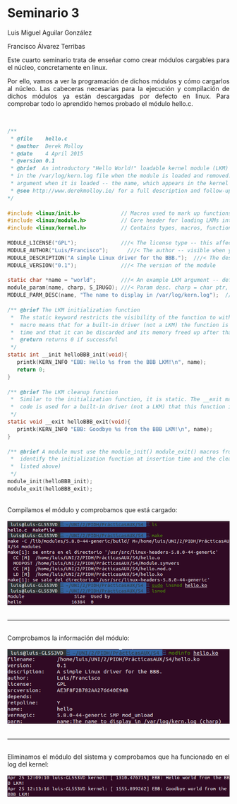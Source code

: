 <h1>Seminario 3</h1>

Luis Miguel Aguilar González

Francisco Álvarez Terribas 

<div style="text-align: justify">
Este cuarto seminario trata de enseñar como crear módulos cargables para el núcleo, concretamente en linux.

Por ello, vamos a ver la programación de dichos módulos y cómo cargarlos al núcleo. 
Las cabeceras necesarias para la ejecución y compilación de dichos módulos ya están descargadas por defecto en linux.
Para comprobar todo lo aprendido hemos probado el módulo hello.c.
</div>

<br/>

```C
/**
 * @file    hello.c
 * @author  Derek Molloy
 * @date    4 April 2015
 * @version 0.1
 * @brief  An introductory "Hello World!" loadable kernel module (LKM) that can display a message
 * in the /var/log/kern.log file when the module is loaded and removed. The module can accept an
 * argument when it is loaded -- the name, which appears in the kernel log files.
 * @see http://www.derekmolloy.ie/ for a full description and follow-up descriptions.
*/

#include <linux/init.h>             // Macros used to mark up functions e.g., __init __exit
#include <linux/module.h>           // Core header for loading LKMs into the kernel
#include <linux/kernel.h>           // Contains types, macros, functions for the kernel

MODULE_LICENSE("GPL");              ///< The license type -- this affects runtime behavior
MODULE_AUTHOR("Luis/Francisco");      ///< The author -- visible when you use modinfo
MODULE_DESCRIPTION("A simple Linux driver for the BBB.");  ///< The description -- see modinfo
MODULE_VERSION("0.1");              ///< The version of the module

static char *name = "world";        ///< An example LKM argument -- default value is "world"
module_param(name, charp, S_IRUGO); ///< Param desc. charp = char ptr, S_IRUGO can be read/not changed
MODULE_PARM_DESC(name, "The name to display in /var/log/kern.log");  ///< parameter description

/** @brief The LKM initialization function
 *  The static keyword restricts the visibility of the function to within this C file. The __init
 *  macro means that for a built-in driver (not a LKM) the function is only used at initialization
 *  time and that it can be discarded and its memory freed up after that point.
 *  @return returns 0 if successful
 */
static int __init helloBBB_init(void){
   printk(KERN_INFO "EBB: Hello %s from the BBB LKM!\n", name);
   return 0;
}

/** @brief The LKM cleanup function
 *  Similar to the initialization function, it is static. The __exit macro notifies that if this
 *  code is used for a built-in driver (not a LKM) that this function is not required.
 */
static void __exit helloBBB_exit(void){
   printk(KERN_INFO "EBB: Goodbye %s from the BBB LKM!\n", name);
}

/** @brief A module must use the module_init() module_exit() macros from linux/init.h, which
 *  identify the initialization function at insertion time and the cleanup function (as
 *  listed above)
 */
module_init(helloBBB_init);
module_exit(helloBBB_exit);

```

<br/>

<div style="text-align: justify">
Compilamos el módulo y comprobamos que está cargado:

</div>


<br/>

<div style="text-align: center"><img src="images/hello.png" /></div>

<br/>

_ _ _ _


<br/>

<div style="text-align: justify">
Comprobamos la información del módulo:

</div>


<br/>

<div style="text-align: center"><img src="images/hello1.png" /></div>

<br/>

_ _ _ _


<br/>

<div style="text-align: justify">
Eliminamos el módulo del sistema y comprobamos que ha funcionado en el log del kernel:

</div>


<br/>

<div style="text-align: center"><img src="images/helllotail.png" /></div>

<br/>
